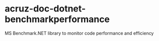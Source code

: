 # acruz-doc-dotnet-benchmarkperformance
MS Benchmark.NET library to monitor code performance and efficiency
